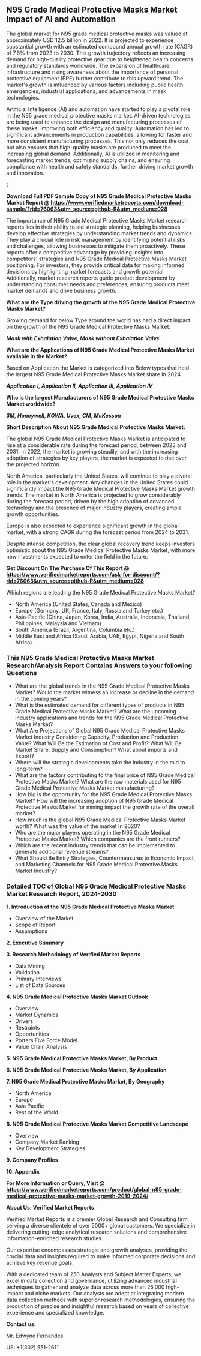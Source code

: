 <h2>N95 Grade Medical Protective Masks Market Impact of AI and Automation</h2><p>The global market for N95 grade medical protective masks was valued at approximately USD 12.5 billion in 2022. It is projected to experience substantial growth with an estimated compound annual growth rate (CAGR) of 7.8% from 2023 to 2030. This growth trajectory reflects an increasing demand for high-quality protective gear due to heightened health concerns and regulatory standards worldwide. The expansion of healthcare infrastructure and rising awareness about the importance of personal protective equipment (PPE) further contribute to this upward trend. The market's growth is influenced by various factors including public health emergencies, industrial applications, and advancements in mask technologies.</p><p>Artificial Intelligence (AI) and automation have started to play a pivotal role in the N95 grade medical protective masks market. AI-driven technologies are being used to enhance the design and manufacturing processes of these masks, improving both efficiency and quality. Automation has led to significant advancements in production capabilities, allowing for faster and more consistent manufacturing processes. This not only reduces the cost but also ensures that high-quality masks are produced to meet the increasing global demand. Additionally, AI is utilized in monitoring and forecasting market trends, optimizing supply chains, and ensuring compliance with health and safety standards, further driving market growth and innovation.</p>t</p><p id="" class=""><strong>Download Full PDF Sample Copy of N95 Grade Medical Protective Masks Market Report @ <a href="https://www.verifiedmarketreports.com/download-sample/?rid=76063&utm_source=github-R&utm_medium=028" target="_blank">https://www.verifiedmarketreports.com/download-sample/?rid=76063&utm_source=github-R&utm_medium=028</a></strong></p><p>The importance of&nbsp;N95 Grade Medical Protective Masks Market research reports lies in their ability to aid strategic planning, helping businesses develop effective strategies by understanding market trends and dynamics. They play a crucial role in risk management by identifying potential risks and challenges, allowing businesses to mitigate them proactively. These reports offer a competitive advantage by providing insights into competitors' strategies and N95 Grade Medical Protective Masks Market positioning. For investors, they provide critical data for making informed decisions by highlighting market forecasts and growth potential. Additionally, market research reports guide product development by understanding consumer needs and preferences, ensuring products meet market demands and drive business growth.</p><p><strong>What are the&nbsp;Type driving the growth of the N95 Grade Medical Protective Masks Market?</strong></p><p id="" class="">Growing demand for below Type around the world has had a direct impact on the growth of the N95 Grade Medical Protective Masks Market:</p><em><strong>Mask with Exhalation Valve, Mask without Exhalation Valve</strong></em></p><strong>What are the&nbsp;Applications&nbsp;of N95 Grade Medical Protective Masks Market available in the Market?</strong></p><p id="" class="">Based on Application the Market is categorized into Below types that held the largest N95 Grade Medical Protective Masks Market share In 2024.</p><em><strong>Application I, Application II, Application III, Application IV</strong></em></p><strong>Who is the largest Manufacturers of N95 Grade Medical Protective Masks Market worldwide?</strong></p><p><em><strong>3M, Honeywell, KOWA, Uvex, CM, McKesson</strong></em></p><p id="" class=""><strong>Short Description About N95 Grade Medical Protective Masks Market:</strong></p><p>The global N95 Grade Medical Protective Masks Market is anticipated to rise at a considerable rate during the forecast period, between 2023 and 2031. In 2022, the market is growing steadily, and with the increasing adoption of strategies by key players, the market is expected to rise over the projected horizon.</p><p>North America, particularly the United States, will continue to play a pivotal role in the market's development. Any changes in the United States could significantly impact the N95 Grade Medical Protective Masks Market growth trends. The market in North America is projected to grow considerably during the forecast period, driven by the high adoption of advanced technology and the presence of major industry players, creating ample growth opportunities.</p><p>Europe is also expected to experience significant growth in the global market, with a strong CAGR during the forecast period from 2024 to 2031.</p><p>Despite intense competition, the clear global recovery trend keeps investors optimistic about the N95 Grade Medical Protective Masks Market, with more new investments expected to enter the field in the future.</p><p id="" class=""><strong>Get Discount On The Purchase Of This Report @ <a href="https://www.verifiedmarketreports.com/ask-for-discount/?rid=76063&utm_source=github-R&utm_medium=028" target="_blank">https://www.verifiedmarketreports.com/ask-for-discount/?rid=76063&utm_source=github-R&utm_medium=028</a></strong></p>Which regions are leading the N95 Grade Medical Protective Masks Market?</p><ul><li>North America (United States, Canada and Mexico)</li><li>Europe (Germany, UK, France, Italy, Russia and Turkey etc.)</li><li>Asia-Pacific (China, Japan, Korea, India, Australia, Indonesia, Thailand, Philippines, Malaysia and Vietnam)</li><li>South America (Brazil, Argentina, Columbia etc.)</li><li>Middle East and Africa (Saudi Arabia, UAE, Egypt, Nigeria and South Africa)</li></ul><h3 id="" class="">This N95 Grade Medical Protective Masks Market Research/Analysis Report Contains Answers to your following Questions</h3><ul><li>What are the global trends in the N95 Grade Medical Protective Masks Market? Would the market witness an increase or decline in the demand in the coming years?</li><li>What is the estimated demand for different types of products in N95 Grade Medical Protective Masks Market? What are the upcoming industry applications and trends for the N95 Grade Medical Protective Masks Market?</li><li>What Are Projections of Global N95 Grade Medical Protective Masks Market Industry Considering Capacity, Production and Production Value? What Will Be the Estimation of Cost and Profit? What Will Be Market Share, Supply and Consumption? What about imports and Export?</li><li>Where will the strategic developments take the industry in the mid to long-term?</li><li>What are the factors contributing to the final price of N95 Grade Medical Protective Masks Market? What are the raw materials used for N95 Grade Medical Protective Masks Market manufacturing?</li><li>How big is the opportunity for the N95 Grade Medical Protective Masks Market? How will the increasing adoption of N95 Grade Medical Protective Masks Market for mining impact the growth rate of the overall market?</li><li>How much is the global N95 Grade Medical Protective Masks Market worth? What was the value of the market In 2020?</li><li>Who are the major players operating in the N95 Grade Medical Protective Masks Market? Which companies are the front runners?</li><li>Which are the recent industry trends that can be implemented to generate additional revenue streams?</li><li>What Should Be Entry Strategies, Countermeasures to Economic Impact, and Marketing Channels for N95 Grade Medical Protective Masks Market Industry?</li></ul><h3 id="" class="">Detailed TOC of Global N95 Grade Medical Protective Masks Market Research Report, 2024-2030</h3><p id="" class=""><strong>1. Introduction of the N95 Grade Medical Protective Masks Market</strong></p><ul><li>Overview of the Market</li><li>Scope of Report</li><li>Assumptions</li></ul><p id="" class=""><strong>2. Executive Summary</strong></p><p id="" class=""><strong>3. Research Methodology of Verified Market Reports</strong></p><ul><li>Data Mining</li><li>Validation</li><li>Primary Interviews</li><li>List of Data Sources</li></ul><p id="" class=""><strong>4. N95 Grade Medical Protective Masks Market Outlook</strong></p><ul><li>Overview</li><li>Market Dynamics</li><li>Drivers</li><li>Restraints</li><li>Opportunities</li><li>Porters Five Force Model</li><li>Value Chain Analysis</li></ul><p id="" class=""><strong>5. N95 Grade Medical Protective Masks Market, By Product</strong></p><p id="" class=""><strong>6. N95 Grade Medical Protective Masks Market, By Application</strong></p><p id="" class=""><strong>7. N95 Grade Medical Protective Masks Market, By Geography</strong></p><ul><li>North America</li><li>Europe</li><li>Asia Pacific</li><li>Rest of the World</li></ul><p id="" class=""><strong>8. N95 Grade Medical Protective Masks Market Competitive Landscape</strong></p><ul><li>Overview</li><li>Company Market Ranking</li><li>Key Development Strategies</li></ul><p id="" class=""><strong>9. Company Profiles</strong></p><p id="" class=""><strong>10. Appendix</strong></p><p id="" class=""><strong>For More Information or Query, Visit @ <a href="https://www.verifiedmarketreports.com/product/global-n95-grade-medical-protective-masks-market-growth-2019-2024/" target="_blank">https://www.verifiedmarketreports.com/product/global-n95-grade-medical-protective-masks-market-growth-2019-2024/</a></strong></p><p id="" class=""><strong>About Us: Verified Market Reports</strong></p><p id="" class="">Verified Market Reports is a premier Global Research and Consulting firm serving a diverse clientele of over 5000+ global customers. We specialize in delivering cutting-edge analytical research solutions and comprehensive information-enriched research studies.</p><p id="" class="">Our expertise encompasses strategic and growth analyses, providing the crucial data and insights required to make informed corporate decisions and achieve key revenue goals.</p><p id="" class="">With a dedicated team of 250 Analysts and Subject Matter Experts, we excel in data collection and governance, utilizing advanced industrial techniques to gather and analyze data across more than 25,000 high-impact and niche markets. Our analysts are adept at integrating modern data collection methods with superior research methodologies, ensuring the production of precise and insightful research based on years of collective experience and specialized knowledge.</p><p id="" class=""><strong>Contact us:</strong></p><p id="" class="">Mr. Edwyne Fernandes</p><p id="" class="">US: +1(302) 551-2611</p>